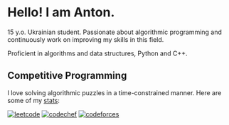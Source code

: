 # Hello! I am Anton.

15 y.o. Ukrainian student. Passionate about algorithmic programming and continuously work on improving my skills in this field.

Proficient in algorithms and data structures, Python and C++.

## Competitive Programming

I love solving algorithmic puzzles in a time-constrained manner. Here are some of my [stats](https://clist.by/coder/Anton_M/):

[![leetcode](https://cp-logo.vercel.app/leetcode/nskybytskyi?logo=true)](https://leetcode.com/u/AntonMelnyk/)
[![codechef](https://cp-logo.vercel.app/codechef/sky_nik?logo=true)](https://www.codechef.com/users/gramazeka22)
[![codeforces](https://cp-logo.vercel.app/codeforces/nskybytskyi?logo=true)](https://codeforces.com/profile/Tony1506)
